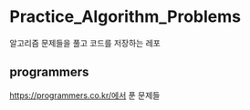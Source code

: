 # Practice_Algorithm_Problems
알고리즘 문제들을 풀고 코드를 저장하는 레포

## programmers
https://programmers.co.kr/에서 푼 문제들 
